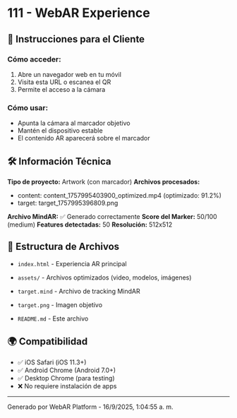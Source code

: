 # 111 - WebAR Experience

## 📱 Instrucciones para el Cliente

### Cómo acceder:
1. Abre un navegador web en tu móvil
2. Visita esta URL o escanea el QR
3. Permite el acceso a la cámara

### Cómo usar:
- Apunta la cámara al marcador objetivo
- Mantén el dispositivo estable
- El contenido AR aparecerá sobre el marcador

## 🛠️ Información Técnica

**Tipo de proyecto:** Artwork (con marcador)
**Archivos procesados:**
- content: content_1757995403900_optimized.mp4 (optimizado: 91.2%)
- target: target_1757995396809.png 

**Archivo MindAR:** ✅ Generado correctamente
**Score del Marker:** 50/100 (medium)
**Features detectadas:** 50
**Resolución:** 512x512

## 📁 Estructura de Archivos

- `index.html` - Experiencia AR principal
- `assets/` - Archivos optimizados (video, modelos, imágenes)
- `target.mind` - Archivo de tracking MindAR

- `target.png` - Imagen objetivo

- `README.md` - Este archivo

## 🌍 Compatibilidad

- ✅ iOS Safari (iOS 11.3+)
- ✅ Android Chrome (Android 7.0+)
- ✅ Desktop Chrome (para testing)
- ❌ No requiere instalación de apps

---
Generado por WebAR Platform - 16/9/2025, 1:04:55 a. m.